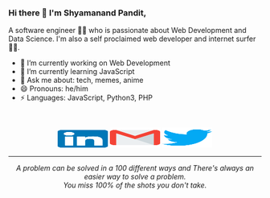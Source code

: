 ### Hi there 👋 I'm Shyamanand Pandit,
A software engineer 👨‍💻 who is passionate about Web Development and Data Science. I'm also a self proclaimed web developer and internet surfer 
🏄‍♂️. 

- 🔭 I’m currently working on Web Development
- 🌱 I’m currently learning JavaScript
- 💬 Ask me about: tech, memes, anime
- 😄 Pronouns: he/him
- ⚡ Languages: JavaScript, Python3, PHP
<br>
<p align="center">
    <a href="https://www.linkedin.com/in/shyama-pandit-8b5440178/"><img alt="Linkedin profile" title="Linkedin" src="https://github.com/ImShyama/ImShyama/blob/master/data/linkedin.svg" width="100" height="35" /></a>
    <a href="mailto:shyama96@gmail.com"><img alt="Gmail" src="https://github.com/ImShyama/ImShyama/blob/master/data/gmail.svg" title="Email" width="100" height="40" /></a>
    <a href="https://twitter.com/pshyama96"><img alt="Twitter" src="https://github.com/ImShyama/ImShyama/blob/master/data/twitter.svg" title="Twitter" width="100" height="40" /></a>
</p>
<hr \>
<p align="center">
   <i>A problem can be solved in a 100 different ways and There's always an easier way to solve a problem.</i>
   <br>
   <i>You miss 100% of the shots you don't take.</i>
</p> 
